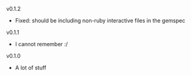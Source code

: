 v0.1.2

* Fixed: should be including non-ruby interactive files in the gemspec

v0.1.1

* I cannot remember :/

v0.1.0

* A lot of stuff
